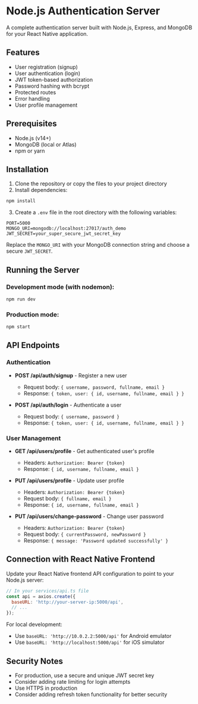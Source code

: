 # Node.js Authentication Server

A complete authentication server built with Node.js, Express, and MongoDB for your React Native application.

## Features

- User registration (signup)
- User authentication (login)
- JWT token-based authorization
- Password hashing with bcrypt
- Protected routes
- Error handling
- User profile management

## Prerequisites

- Node.js (v14+)
- MongoDB (local or Atlas)
- npm or yarn

## Installation

1. Clone the repository or copy the files to your project directory
2. Install dependencies:

```bash
npm install
```

3. Create a `.env` file in the root directory with the following variables:

```
PORT=5000
MONGO_URI=mongodb://localhost:27017/auth_demo
JWT_SECRET=your_super_secure_jwt_secret_key
```

Replace the `MONGO_URI` with your MongoDB connection string and choose a secure `JWT_SECRET`.

## Running the Server

### Development mode (with nodemon):

```bash
npm run dev
```

### Production mode:

```bash
npm start
```

## API Endpoints

### Authentication

- **POST /api/auth/signup** - Register a new user
  - Request body: `{ username, password, fullname, email }`
  - Response: `{ token, user: { id, username, fullname, email } }`

- **POST /api/auth/login** - Authenticate a user
  - Request body: `{ username, password }`
  - Response: `{ token, user: { id, username, fullname, email } }`

### User Management

- **GET /api/users/profile** - Get authenticated user's profile
  - Headers: `Authorization: Bearer {token}`
  - Response: `{ id, username, fullname, email }`

- **PUT /api/users/profile** - Update user profile
  - Headers: `Authorization: Bearer {token}`
  - Request body: `{ fullname, email }`
  - Response: `{ id, username, fullname, email }`

- **PUT /api/users/change-password** - Change user password
  - Headers: `Authorization: Bearer {token}`
  - Request body: `{ currentPassword, newPassword }`
  - Response: `{ message: 'Password updated successfully' }`

## Connection with React Native Frontend

Update your React Native frontend API configuration to point to your Node.js server:

```javascript
// In your services/api.ts file
const api = axios.create({
  baseURL: 'http://your-server-ip:5000/api',
  // ...
});
```

For local development:
- Use `baseURL: 'http://10.0.2.2:5000/api'` for Android emulator
- Use `baseURL: 'http://localhost:5000/api'` for iOS simulator

## Security Notes

- For production, use a secure and unique JWT secret key
- Consider adding rate limiting for login attempts
- Use HTTPS in production
- Consider adding refresh token functionality for better security